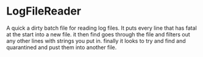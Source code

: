 # LogFileReader

A quick a dirty batch file for reading log files. 
It puts every line that has fatal at the start into a new file. 
it then find goes through the file and filters out any other lines with strings you put in.
finally it looks to try and find and quarantined and pust them into another file. 
